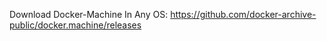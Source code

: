 Download Docker-Machine In Any OS:
https://github.com/docker-archive-public/docker.machine/releases
